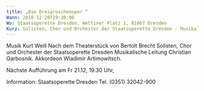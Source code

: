 ```yaml
---
title: „Die Dreigroschenoper “
Wann: 2018-12-20T19:30:00
Wo: Staatsoperette Dresden, Wettiner Platz 1, 01067 Dresden
Kurz: Solisten, Chor und Orchester der Staatsoperette Dresden - Musikalische Leitung Christian Garbosnik. -  Akkordeon Wladimir Artimowitsch.
---
```


Musik Kurt Weill
Nach dem Theaterstück von Bertolt Brecht
Solisten, Chor und Orchester der Staatsoperette Dresden
Musikalische Leitung Christian Garbosnik.
 Akkordeon Wladimir Artimowitsch.

Nächste Aufführung am
Fr 21.12, 19.30 Uhr,


Information: 
Staatsoperette Dresden
Tel. (0351) 32042-900